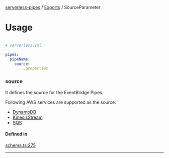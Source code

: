 [serverless-pipes](../README.md) / [Exports](parameters.md) / SourceParameter

# Usage
```yaml

# serverless.yml

pipes:
  pipeName:
    source:
      ...properties
```


### source



It defines the source for the EventBridge Pipes.

Following AWS services are supported as the source:
 
 - [DynamoDB](DynamoDBSourceParameters.md)
 - [KinesisStream](KinesisStreamSourceParameters.md)
 - [SQS](SQSSourceParameters.md)


#### Defined in

[schema.ts:275](https://github.com/distinction-dev/serverless-pipes/blob/adc1ce1b20b719d2e58f62a01c813e4ef9c57a5c/src/schema.ts#L275)


---